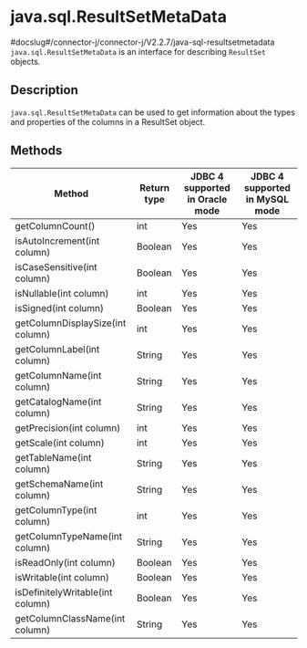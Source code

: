 java.sql.ResultSetMetaData 
===============================================
#docslug#/connector-j/connector-j/V2.2.7/java-sql-resultsetmetadata
`java.sql.ResultSetMetaData` is an interface for describing `ResultSet` objects. 

Description 
--------------------------------

`java.sql.ResultSetMetaData` can be used to get information about the types and properties of the columns in a ResultSet object.

Methods 
----------------------------



|              Method              | Return type | JDBC 4 supported in Oracle mode | JDBC 4 supported in MySQL mode |
|----------------------------------|-------------|---------------------------------|--------------------------------|
| getColumnCount()                 | int         | Yes                             | Yes                            |
| isAutoIncrement(int column)      | Boolean     | Yes                             | Yes                            |
| isCaseSensitive(int column)      | Boolean     | Yes                             | Yes                            |
| isNullable(int column)           | int         | Yes                             | Yes                            |
| isSigned(int column)             | Boolean     | Yes                             | Yes                            |
| getColumnDisplaySize(int column) | int         | Yes                             | Yes                            |
| getColumnLabel(int column)       | String      | Yes                             | Yes                            |
| getColumnName(int column)        | String      | Yes                             | Yes                            |
| getCatalogName(int column)       | String      | Yes                             | Yes                            |
| getPrecision(int column)         | int         | Yes                             | Yes                            |
| getScale(int column)             | int         | Yes                             | Yes                            |
| getTableName(int column)         | String      | Yes                             | Yes                            |
| getSchemaName(int column)        | String      | Yes                             | Yes                            |
| getColumnType(int column)        | int         | Yes                             | Yes                            |
| getColumnTypeName(int column)    | String      | Yes                             | Yes                            |
| isReadOnly(int column)           | Boolean     | Yes                             | Yes                            |
| isWritable(int column)           | Boolean     | Yes                             | Yes                            |
| isDefinitelyWritable(int column) | Boolean     | Yes                             | Yes                            |
| getColumnClassName(int column)   | String      | Yes                             | Yes                            |



